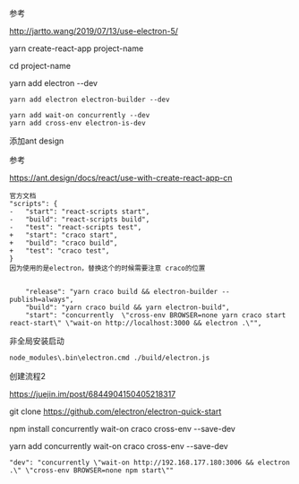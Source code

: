 参考

http://jartto.wang/2019/07/13/use-electron-5/



yarn create-react-app project-name

cd project-name

yarn add electron --dev

```
yarn add electron electron-builder --dev
```

```
yarn add wait-on concurrently --dev
yarn add cross-env electron-is-dev
```

添加ant design

参考

https://ant.design/docs/react/use-with-create-react-app-cn



```
官方文档
"scripts": {
-   "start": "react-scripts start",
-   "build": "react-scripts build",
-   "test": "react-scripts test",
+   "start": "craco start",
+   "build": "craco build",
+   "test": "craco test",
}
因为使用的是electron，替换这个的时候需要注意 craco的位置


    "release": "yarn craco build && electron-builder --publish=always",
    "build": "yarn craco build && yarn electron-build",
    "start": "concurrently  \"cross-env BROWSER=none yarn craco start  react-start\" \"wait-on http://localhost:3000 && electron .\"",
```





非全局安装启动

```bash
node_modules\.bin\electron.cmd ./build/electron.js
```



创建流程2

https://juejin.im/post/6844904150405218317



git clone https://github.com/electron/electron-quick-start

npm install concurrently wait-on craco cross-env --save-dev



yarn add concurrently wait-on craco cross-env --save-dev





```
"dev": "concurrently \"wait-on http://192.168.177.180:3006 && electron .\" \"cross-env BROWSER=none npm start\""
```